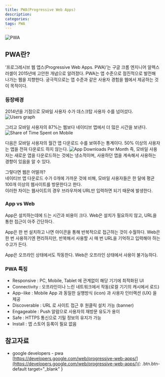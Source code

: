 ```yaml
---
title: PWA(Progressive Web Apps)
description: 
categories: 
tags: PWA
---
```


![PWA](https://www.nexivo.co/wp-content/uploads/2017/06/pwa-google.jpg)

## PWA란?

‘프로그레시브 웹 앱스(Progressive Web Apps. PWA)’는 구글 크롬 엔지니어 알렉스 러셀이 2015년에 고안한 개념으로 알려졌다. PWA는 앱 수준으로 점진적으로 발전해 나가는 웹을 지향한다. 궁극적으로는 앱 수준과 같은 사용자 경험을 웹에서 제공하는 것이 목적이다.

### 등장배경

2014년을 기점으로 모바일 사용자 수가 데스크탑 사용자 수를 넘어섰다.
![Users graph](https://altenull.github.io/images/pwa/number%20of%20users(desktop%20vs%20mobile).png)

그리고 모바일 사용자의 87%는 웹보다 네이티브 앱에서 더 많은 시간을 보낸다.
![Share of Time Spent on Mobile](https://altenull.github.io/images/pwa/time%20spent%20on%20mobile%20app%20vs%20web.png)

다음은 모바일 사용자의 월간 앱 다운로드 수를 보여주는 통계이다. 50% 이상의 사용자는 앱을 전혀 다운로드 하지 않는다.
![App Downloads Per Month](https://altenull.github.io/images/pwa/number%20of%20app%20downloads%20per%20month.png)
즉, 모바일 사용자는 새로운 앱을 다운로드하는 것에는 냉소적이며, 사용하던 앱을 계속해서 사용하는 경향이 있음을 알 수 있다.<br>

그렇다면 웹은 어떨까?<br>
네이티브 앱 다운로드 수가 0개에 가까운 것에 비해, 모바일 사용자들은 한 달에 평균 100개 이상의 웹사이트를 방문한다고 한다.<br>
이러한 차이는 웹사이트의 경우 브라우저에 URL만 입력하면 되기 때문에 발생한다.

### App vs Web
App은 설치하는데에 드는 시간과 비용이 크다.
Web은 설치가 필요하지 않고, URL을 통한 접근이 아주 간단하다.

App은 한 번 설치하고 나면 아이콘을 통해 반복적으로 접근하는 것이 수월하다.
Web은 한 번 사용하기엔 편리하지만, 반복해서 사용할 시 매 번 URL을 기억하고 입력해야 하는 수고가 든다.

App은 오프라인 상태에서도 작동한다.
Web은 오프라인 상태에서 사용이 불가능하다.

### PWA 특징

* Responsive : PC, Mobile, Tablet 에 관계없이 해당 기기에 최적화된 UI
* Connectivity : 오프라인이나 느린 네트워크에서 작동(로컬 기기의 캐시에서 로드)
* App‒like : Mobile App 과 동일한 실행방식 (icon) 과 사용자 인터랙션 (UX) 을 제공
* Discoverable : URL 로 사이트 접근 후 원클릭 설치 가능 (banner)
* Engageable : Push 알람으로 사용자의 재방문 유도가 용이
* Safe : HTTPS 통신으로 기밀 정보의 유지가 가능
* Install : 앱 스토어 등록이 필요 없음

## 참고자료

* google developers - pwa
  [https://developers.google.com/web/progressive-web-apps/](https://developers.google.com/web/progressive-web-apps/){: .btn.btn-default target="_blank" }